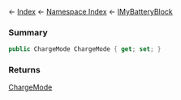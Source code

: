 ← [Index](Api-Index) ← [Namespace Index](Namespace-Index) ← [IMyBatteryBlock](Sandbox.ModAPI.Ingame.IMyBatteryBlock)

### Summary

```csharp
public ChargeMode ChargeMode { get; set; }
```

### Returns

[ChargeMode](Sandbox.ModAPI.Ingame.ChargeMode)


